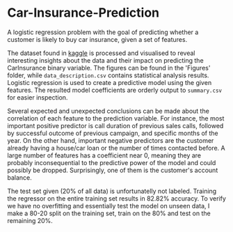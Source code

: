 # Car-Insurance-Prediction
A logistic regression problem with the goal of predicting whether a customer is likely to buy car insurance, given a set of features.

The dataset found in [kaggle](https://www.kaggle.com/kondla/carinsurance) is processed and visualised to reveal interesting insights about the data and their impact on predicting the CarInsurance binary variable. The figures can be found in the 'Figures' folder, while `data_description.csv` contains statistical analysis results. Logistic regression is used to create a predictive model using the given features. The resulted model coefficients are orderly output to `summary.csv` for easier inspection.

Several expected and unexpected conclusions can be made about the correlation of each feature to the prediction variable. For instance, the most important positive predictor is call duration of previous sales calls, followed by successful outcome of previous campaign, and specific months of the year. On the other hand, important negative predictors are the customer already having a house/car loan or the number of times contacted before. A large number of features has a coefficient near 0, meaning they are probably inconsequential to the predictive power of the model and could possibly be dropped. Surprisingly, one of them is the customer's account balance.

The test set given (20% of all data) is unfortunatelly not labeled. Training the regressor on the entire training set results in 82.82% accuracy. To verify we have no overfitting and essentially test the model on unseen data, I make a 80-20 split on the training set, train on the 80% and test on the remaining 20%.

